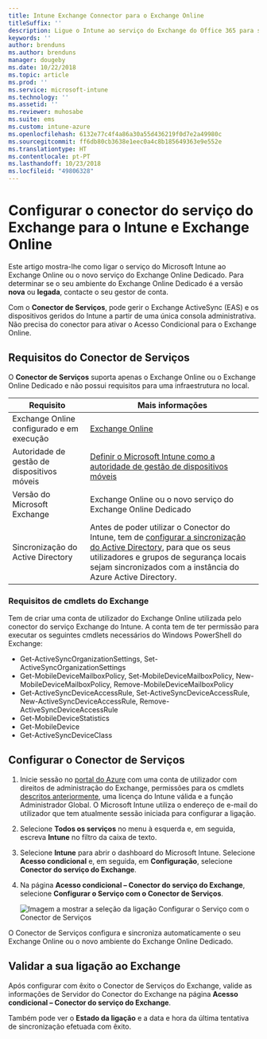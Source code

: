 ```yaml
---
title: Intune Exchange Connector para o Exchange Online
titleSuffix: ''
description: Ligue o Intune ao serviço do Exchange do Office 365 para suportar a gestão de dispositivos móveis (MDM) do Exchange Active Sync.
keywords: ''
author: brenduns
ms.author: brenduns
manager: dougeby
ms.date: 10/22/2018
ms.topic: article
ms.prod: ''
ms.service: microsoft-intune
ms.technology: ''
ms.assetid: ''
ms.reviewer: muhosabe
ms.suite: ems
ms.custom: intune-azure
ms.openlocfilehash: 6132e77c4f4a86a30a55d436219f0d7e2a49980c
ms.sourcegitcommit: ff6db80cb3638e1eec0a4c8b185649363e9e552e
ms.translationtype: HT
ms.contentlocale: pt-PT
ms.lasthandoff: 10/23/2018
ms.locfileid: "49806328"
---
```

# <a name="configure-the-exchange-service-connector-for-intune-and-exchange-online"></a>Configurar o conector do serviço do Exchange para o Intune e Exchange Online
Este artigo mostra-lhe como ligar o serviço do Microsoft Intune ao Exchange Online ou o novo serviço do Exchange Online Dedicado. Para determinar se o seu ambiente do Exchange Online Dedicado é a versão **nova** ou **legada**, contacte o seu gestor de conta.

Com o **Conector de Serviços**, pode gerir o Exchange ActiveSync (EAS) e os dispositivos geridos do Intune a partir de uma única consola administrativa.  Não precisa do conector para ativar o Acesso Condicional para o Exchange Online.

## <a name="service-to-service-connector-requirements"></a>Requisitos do Conector de Serviços
O **Conector de Serviços** suporta apenas o Exchange Online ou o Exchange Online Dedicado e não possui requisitos para uma infraestrutura no local. 


|              Requisito               |                                                                                                            Mais informações                                                                                                            |
|----------------------------------------|----------------------------------------------------------------------------------------------------------------------------------------------------------------------------------------------------------------------------------------|
| Exchange Online configurado e em execução |                                                                                 [Exchange Online](https://technet.microsoft.com/library/jj200580.aspx)                                                                                 |
|   Autoridade de gestão de dispositivos móveis   |                                                       [Definir o Microsoft Intune como a autoridade de gestão de dispositivos móveis](mdm-authority-set.md)                                                       |
|       Versão do Microsoft Exchange       |                                                                                      Exchange Online ou o novo serviço do Exchange Online Dedicado                                                                                      |
|    Sincronização do Active Directory    | Antes de poder utilizar o Conector do Intune, tem de [configurar a sincronização do Active Directory](/intune/users-add), para que os seus utilizadores e grupos de segurança locais sejam sincronizados com a instância do Azure Active Directory. |

### <a name="exchange-cmdlet-requirements"></a>Requisitos de cmdlets do Exchange

Tem de criar uma conta de utilizador do Exchange Online utilizada pelo conector do serviço Exchange do Intune. A conta tem de ter permissão para executar os seguintes cmdlets necessários do Windows PowerShell do Exchange:

 - Get-ActiveSyncOrganizationSettings, Set-ActiveSyncOrganizationSettings
 - Get-MobileDeviceMailboxPolicy, Set-MobileDeviceMailboxPolicy, New-MobileDeviceMailboxPolicy, Remove-MobileDeviceMailboxPolicy
 - Get-ActiveSyncDeviceAccessRule, Set-ActiveSyncDeviceAccessRule, New-ActiveSyncDeviceAccessRule, Remove-ActiveSyncDeviceAccessRule
 - Get-MobileDeviceStatistics
 - Get-MobileDevice
 - Get-ActiveSyncDeviceClass

## <a name="set-up-the-service-to-service-connector"></a>Configurar o Conector de Serviços

1. Inicie sessão no [portal do Azure](http://portal.azure.com) com uma conta de utilizador com direitos de administração do Exchange, permissões para os cmdlets [descritos anteriormente](#exchange-cmdlet-requirements), uma licença do Intune válida e a função Administrador Global. O Microsoft Intune utiliza o endereço de e-mail do utilizador que tem atualmente sessão iniciada para configurar a ligação.

2. Selecione **Todos os serviços** no menu à esquerda e, em seguida, escreva **Intune** no filtro da caixa de texto.

3. Selecione **Intune** para abrir o dashboard do Microsoft Intune. Selecione **Acesso condicional** e, em seguida, em **Configuração**, selecione **Conector do serviço do Exchange**.

4.  Na página **Acesso condicional – Conector do serviço do Exchange**, selecione **Configurar o Serviço com o Conector de Serviços**. 
   
     ![Imagem a mostrar a seleção da ligação Configurar o Serviço com o Conector de Serviços](media/exchange_service_connector.png)

O Conector de Serviços configura e sincroniza automaticamente o seu Exchange Online ou o novo ambiente do Exchange Online Dedicado.

## <a name="validate-your-exchange-connection"></a>Validar a sua ligação ao Exchange

Após configurar com êxito o Conector de Serviços do Exchange, valide as informações de Servidor do Conector do Exchange na página **Acesso condicional – Conector do serviço do Exchange**.

Também pode ver o **Estado da ligação** e a data e hora da última tentativa de sincronização efetuada com êxito.

 
